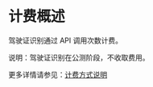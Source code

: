 # 计费概述

驾驶证识别通过 API 调用次数计费。

说明：驾驶证识别在公测阶段，不收取费用。

更多详情请参见：[计费方式说明](https://docs.jdcloud.com/cn/billing/pay-as-you-go)







     
    
